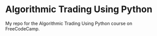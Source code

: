 # Algorithmic Trading Using Python
My repo for the Algorithmic Trading Using Python course on FreeCodeCamp.
